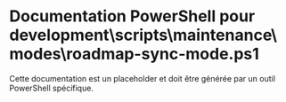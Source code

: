 # Documentation PowerShell pour development\scripts\maintenance\modes\roadmap-sync-mode.ps1

Cette documentation est un placeholder et doit être générée par un outil PowerShell spécifique.
